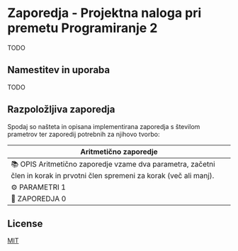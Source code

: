 # Zaporedja - Projektna naloga pri premetu Programiranje 2

TODO
## Namestitev in uporaba
TODO
## Razpoložljiva zaporedja
Spodaj so našteta in opisana implementirana zaporedja s številom prametrov ter zaporedij potrebnih za njihovo tvorbo:

| Aritmetično zaporedje|
|------------------------------------------|
| 📚 OPIS   Aritmetično zaporedje vzame dva parametra, začetni člen in korak in prvotni člen spremeni za korak (več ali manj).|
| ⚙️ PARAMETRI   1 |
| 🚀 ZAPOREDJA   0  |



## License
[MIT](https://choosealicense.com/licenses/mit/)

